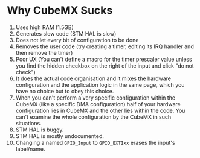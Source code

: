 # Why CubeMX Sucks

1. Uses high RAM (1.5GB)
2. Generates slow code (STM HAL is slow)
3. Does not let every bit of configuration to be done
4. Removes the user code (try creating a timer, editing its IRQ handler and then remove the timer)
5. Poor UX (You can't define a macro for the timer prescaler value unless you find the hidden checkbox on the right of the input and click "do not check")
6. It does the actual code organisation and it mixes the hardware configuration and the application logic in the same page, which you have no choice but to obey this choice.
7. When you can't perform a very specific configuration within the CubeMX (like a specific DMA configuration) half of your hardware configuration lies in CubeMX and the other lies within the code. You can't examine the whole configuration by the CubeMX in such situations.
8. STM HAL is buggy.
9. STM HAL is mostly undocumented.
10. Changing a named `GPIO_Input` to `GPIO_EXTIxx` erases the input's label/name. 
